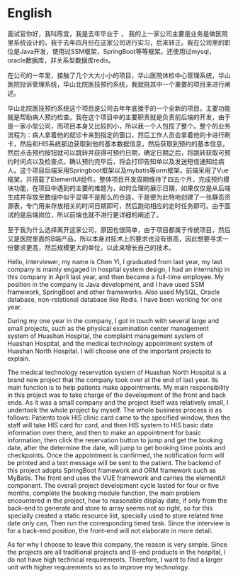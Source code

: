 # English

面试官你好，我叫陈宜，我是去年毕业于  ，  我的上一家公司主要是业务是做医院里系统设计的，我于去年四月份在这家公司进行实习，后来转正。我在公司里的职位是Java开发，使用过SSM框架，SpringBoot等等框架。还使用过mysql，oracle数据库，非关系型数据库redis。

在公司的一年里，接触了几个大大小小的项目，华山医院体检中心管理系统，华山医院投诉管理系统，华山北院医技预约系统，我就挑其中一个重要的项目来进行阐述。

华山北院医技预约系统这个项目是公司去年年底接手的一个全新的项目。主要功能就是帮助病人预约检查。我在这个项目中的主要职责就是负责前后端的开发，由于是一家小型公司，而项目本身又比较的小，所以我一个人包揽了整个。整个的业务流程为：病人拿着他的就诊卡来到指定的窗口，然后工作人员会拿着他的卡进行刷卡，然后和HIS系统那边获取到他的基本数据信息，然后获取到预约的基本信息，然后点击预约按钮就可以跳转并获得可预约日期，确定日期之后，将跳转获取可预约时间点以及检查点。确认预约完毕后，将会打印告知单以及发送短信通知给病人。这个项目后端采用Springboot框架以及mybatis等orm框架。前端采用了Vue框架，并搭载了ElementUI组件。整体项目开发周期维持了四五个月，完成预约模块功能，在项目中遇到的主要的难题为，如何合理的展示日期，如果仅仅是从后端生成并存放至数组中似乎显得不是那么的合适，于是便为此特地创建了一张静态资源表，专门用来存放相关的时间日期即可，然后跑动相应的定时任务即可。由于面试的是后端岗位，所以前端也就不进行更详细的阐述了。

至于我为什么选择离开这家公司，原因也很简单，由于项目都属于传统项目，然后又是医院里面的B端产品，所以本身对技术上的要求也没有很高，因此想要寻求一份要求更高，然后规模更大的单位，以此来增长自己的技术。





Hello, interviewer, my name is Chen Yi, I graduated from  last year, my last company is mainly engaged in hospital system design, I had an internship in this company in April last year, and then became a full-time employee. My position in the company is Java development, and I have used SSM framework, SpringBoot and other frameworks. Also used MySQL, Oracle database, non-relational database  like Redis. I have been working for one year. 

During my one year in the company, I got in touch with several large and small projects, such as the physical examination center management system of Huashan Hospital, the complaint management system of Huashan Hospital, and the medical technology appointment system of Huashan North Hospital. I will choose one of the important projects to explain.

The medical technology reservation system of Huashan North Hospital is a brand new project that the company took over at the end of last year. Its main function is to help patients make appointments. My main responsibility in this project was to take charge of the development of the front and back ends. As it was a small company and the project itself was relatively small, I undertook the whole project by myself. The whole business process is as follows: Patients took HIS clinic card came to the specified window, then the staff will take HIS card for card, and then HIS system to HIS basic data information over there, and then to make an appointment for basic information, then click the reservation button to jump and get the booking date, after the determine the date, will jump to get booking time points and checkpoints. Once the appointment is confirmed, the notification form will be printed and a text message will be sent to the patient. The backend of this project adopts SpringBoot framework and ORM framework such as MyBatis. The front end uses the VUE framework and carries the elementUI component. The overall project development cycle lasted for four or five months, complete the booking module function, the main problem encountered in the project, how to reasonable display date, if only from the back-end to generate and store to array seems not so right, so for this specially created a static resource list, specially used to store related time date only can, Then run the corresponding timed task. Since the interview is for a back-end position, the front-end will not elaborate in more detail.


 As for why I choose to leave this company, the reason is very simple. Since the projects are all traditional projects and B-end products in the hospital, I do not have high technical requirements. Therefore, I want to find a larger unit with higher requirements so as to improve my technology.



